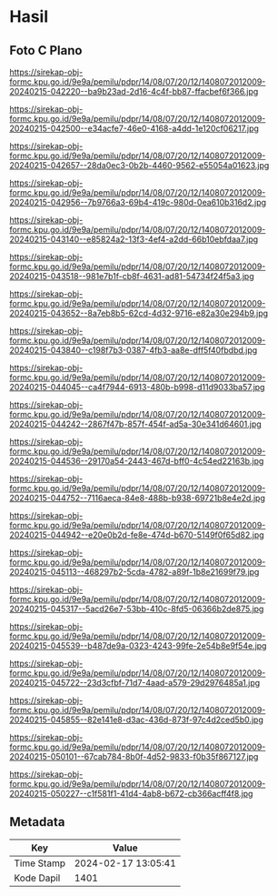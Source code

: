 # Hasil

## Foto C Plano

https://sirekap-obj-formc.kpu.go.id/9e9a/pemilu/pdpr/14/08/07/20/12/1408072012009-20240215-042220--ba9b23ad-2d16-4c4f-bb87-ffacbef6f366.jpg

https://sirekap-obj-formc.kpu.go.id/9e9a/pemilu/pdpr/14/08/07/20/12/1408072012009-20240215-042500--e34acfe7-46e0-4168-a4dd-1e120cf06217.jpg

https://sirekap-obj-formc.kpu.go.id/9e9a/pemilu/pdpr/14/08/07/20/12/1408072012009-20240215-042657--28da0ec3-0b2b-4460-9562-e55054a01623.jpg

https://sirekap-obj-formc.kpu.go.id/9e9a/pemilu/pdpr/14/08/07/20/12/1408072012009-20240215-042956--7b9766a3-69b4-419c-980d-0ea610b316d2.jpg

https://sirekap-obj-formc.kpu.go.id/9e9a/pemilu/pdpr/14/08/07/20/12/1408072012009-20240215-043140--e85824a2-13f3-4ef4-a2dd-66b10ebfdaa7.jpg

https://sirekap-obj-formc.kpu.go.id/9e9a/pemilu/pdpr/14/08/07/20/12/1408072012009-20240215-043518--981e7b1f-cb8f-4631-ad81-54734f24f5a3.jpg

https://sirekap-obj-formc.kpu.go.id/9e9a/pemilu/pdpr/14/08/07/20/12/1408072012009-20240215-043652--8a7eb8b5-62cd-4d32-9716-e82a30e294b9.jpg

https://sirekap-obj-formc.kpu.go.id/9e9a/pemilu/pdpr/14/08/07/20/12/1408072012009-20240215-043840--c198f7b3-0387-4fb3-aa8e-dff5f40fbdbd.jpg

https://sirekap-obj-formc.kpu.go.id/9e9a/pemilu/pdpr/14/08/07/20/12/1408072012009-20240215-044045--ca4f7944-6913-480b-b998-d11d9033ba57.jpg

https://sirekap-obj-formc.kpu.go.id/9e9a/pemilu/pdpr/14/08/07/20/12/1408072012009-20240215-044242--2867f47b-857f-454f-ad5a-30e341d64601.jpg

https://sirekap-obj-formc.kpu.go.id/9e9a/pemilu/pdpr/14/08/07/20/12/1408072012009-20240215-044536--29170a54-2443-467d-bff0-4c54ed22163b.jpg

https://sirekap-obj-formc.kpu.go.id/9e9a/pemilu/pdpr/14/08/07/20/12/1408072012009-20240215-044752--7116aeca-84e8-488b-b938-69721b8e4e2d.jpg

https://sirekap-obj-formc.kpu.go.id/9e9a/pemilu/pdpr/14/08/07/20/12/1408072012009-20240215-044942--e20e0b2d-fe8e-474d-b670-5149f0f65d82.jpg

https://sirekap-obj-formc.kpu.go.id/9e9a/pemilu/pdpr/14/08/07/20/12/1408072012009-20240215-045113--468297b2-5cda-4782-a89f-1b8e21699f79.jpg

https://sirekap-obj-formc.kpu.go.id/9e9a/pemilu/pdpr/14/08/07/20/12/1408072012009-20240215-045317--5acd26e7-53bb-410c-8fd5-06366b2de875.jpg

https://sirekap-obj-formc.kpu.go.id/9e9a/pemilu/pdpr/14/08/07/20/12/1408072012009-20240215-045539--b487de9a-0323-4243-99fe-2e54b8e9f54e.jpg

https://sirekap-obj-formc.kpu.go.id/9e9a/pemilu/pdpr/14/08/07/20/12/1408072012009-20240215-045722--23d3cfbf-71d7-4aad-a579-29d2976485a1.jpg

https://sirekap-obj-formc.kpu.go.id/9e9a/pemilu/pdpr/14/08/07/20/12/1408072012009-20240215-045855--82e141e8-d3ac-436d-873f-97c4d2ced5b0.jpg

https://sirekap-obj-formc.kpu.go.id/9e9a/pemilu/pdpr/14/08/07/20/12/1408072012009-20240215-050101--67cab784-8b0f-4d52-9833-f0b35f867127.jpg

https://sirekap-obj-formc.kpu.go.id/9e9a/pemilu/pdpr/14/08/07/20/12/1408072012009-20240215-050227--c1f581f1-41d4-4ab8-b672-cb366acff4f8.jpg


## Metadata

| Key        | Value               |
| ---------- | ------------------- |
| Time Stamp | 2024-02-17 13:05:41 |
| Kode Dapil | 1401                |



